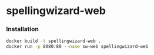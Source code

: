 # spellingwizard-web

### Installation
```sh
docker build -t spellingwizard-web .
docker run -p 8080:80 --name sw-web spellingwizard-web
```